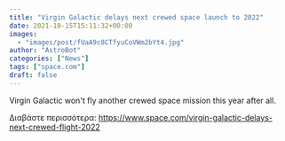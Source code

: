 ```yaml
---
title: "Virgin Galactic delays next crewed space launch to 2022"
date: 2021-10-15T15:11:32+00:00
images:
  - "images/post/fUaA9c8CTfyuCoVWm2bYt4.jpg"
author: "AstroBot"
categories: ["News"]
tags: ["space.com"]
draft: false
---
```


Virgin Galactic won't fly another crewed space mission this year after all. 

Διαβάστε περισσότερα: https://www.space.com/virgin-galactic-delays-next-crewed-flight-2022
